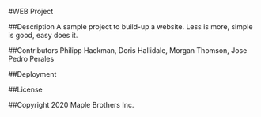 #WEB Project

##Description
A sample project to build-up a website.
Less is more, simple is good, easy does it.

##Contributors
Philipp Hackman, Doris Hallidale, Morgan Thomson, Jose Pedro Perales

##Deployment

##License

##Copyright
2020 Maple Brothers Inc.